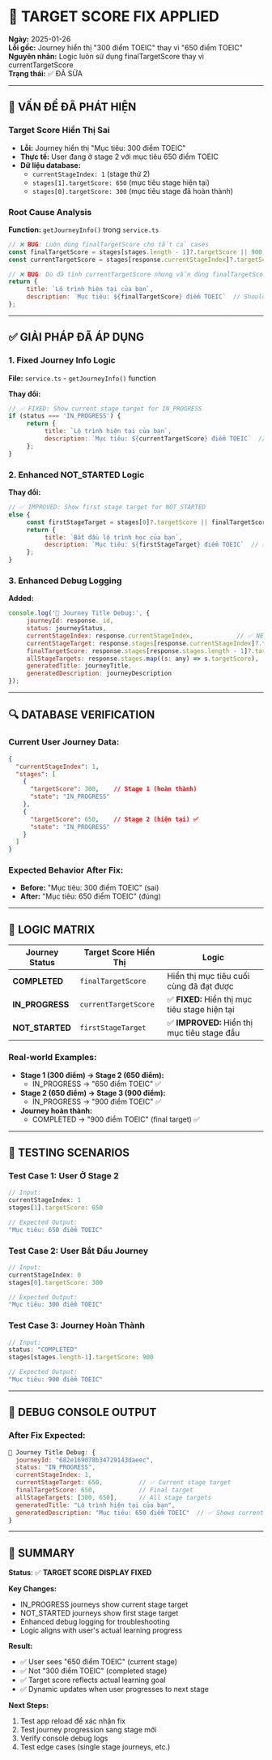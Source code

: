 # 🎯 TARGET SCORE FIX APPLIED

**Ngày:** 2025-01-26  
**Lỗi gốc:** Journey hiển thị "300 điểm TOEIC" thay vì "650 điểm TOEIC"  
**Nguyên nhân:** Logic luôn sử dụng finalTargetScore thay vì currentTargetScore  
**Trạng thái:** ✅ ĐÃ SỬA

---

## 🚨 VẤN ĐỀ ĐÃ PHÁT HIỆN

### Target Score Hiển Thị Sai
- **Lỗi:** Journey hiển thị "Mục tiêu: 300 điểm TOEIC" 
- **Thực tế:** User đang ở stage 2 với mục tiêu 650 điểm TOEIC
- **Dữ liệu database:**
  - `currentStageIndex: 1` (stage thứ 2)
  - `stages[1].targetScore: 650` (mục tiêu stage hiện tại)
  - `stages[0].targetScore: 300` (mục tiêu stage đã hoàn thành)

### Root Cause Analysis
**Function:** `getJourneyInfo()` trong `service.ts`
```javascript
// ❌ BUG: Luôn dùng finalTargetScore cho tất cả cases
const finalTargetScore = stages[stages.length - 1]?.targetScore || 900;
const currentTargetScore = stages[response.currentStageIndex]?.targetScore || finalTargetScore;

// ❌ BUG: Dù đã tính currentTargetScore nhưng vẫn dùng finalTargetScore
return {
     title: `Lộ trình hiện tại của bạn`,
     description: `Mục tiêu: ${finalTargetScore} điểm TOEIC`  // Should be currentTargetScore
};
```

---

## ✅ GIẢI PHÁP ĐÃ ÁP DỤNG

### 1. Fixed Journey Info Logic
**File:** `service.ts` - `getJourneyInfo()` function

**Thay đổi:**
```javascript
// ✅ FIXED: Show current stage target for IN_PROGRESS
if (status === 'IN_PROGRESS') {
     return {
          title: `Lộ trình hiện tại của bạn`,
          description: `Mục tiêu: ${currentTargetScore} điểm TOEIC`  // ✅ Use currentTargetScore
     };
}
```

### 2. Enhanced NOT_STARTED Logic
**Thay đổi:**
```javascript
// ✅ IMPROVED: Show first stage target for NOT_STARTED
else {
     const firstStageTarget = stages[0]?.targetScore || finalTargetScore;
     return {
          title: `Bắt đầu lộ trình học của bạn`,
          description: `Mục tiêu: ${firstStageTarget} điểm TOEIC`  // ✅ Show first stage target
     };
}
```

### 3. Enhanced Debug Logging
**Added:**
```javascript
console.log('🎯 Journey Title Debug:', {
     journeyId: response._id,
     status: journeyStatus,
     currentStageIndex: response.currentStageIndex,            // ✅ NEW
     currentStageTarget: response.stages[response.currentStageIndex]?.targetScore,  // ✅ NEW
     finalTargetScore: response.stages[response.stages.length - 1]?.targetScore,
     allStageTargets: response.stages.map((s: any) => s.targetScore),
     generatedTitle: journeyTitle,
     generatedDescription: journeyDescription
});
```

---

## 🔍 DATABASE VERIFICATION

### Current User Journey Data:
```json
{
  "currentStageIndex": 1,
  "stages": [
    {
      "targetScore": 300,    // Stage 1 (hoàn thành) 
      "state": "IN_PROGRESS"
    },
    {
      "targetScore": 650,    // Stage 2 (hiện tại) ✅
      "state": "IN_PROGRESS"
    }
  ]
}
```

### Expected Behavior After Fix:
- **Before:** "Mục tiêu: 300 điểm TOEIC" (sai)
- **After:** "Mục tiêu: 650 điểm TOEIC" (đúng)

---

## 🎯 LOGIC MATRIX

| Journey Status | Target Score Hiển Thị | Logic |
|----------------|------------------------|-------|
| **COMPLETED** | `finalTargetScore` | Hiển thị mục tiêu cuối cùng đã đạt được |
| **IN_PROGRESS** | `currentTargetScore` | ✅ **FIXED:** Hiển thị mục tiêu stage hiện tại |
| **NOT_STARTED** | `firstStageTarget` | ✅ **IMPROVED:** Hiển thị mục tiêu stage đầu |

### Real-world Examples:
- **Stage 1 (300 điểm) → Stage 2 (650 điểm):**
  - IN_PROGRESS → "650 điểm TOEIC" ✅
- **Stage 2 (650 điểm) → Stage 3 (900 điểm):**
  - IN_PROGRESS → "900 điểm TOEIC" ✅
- **Journey hoàn thành:**
  - COMPLETED → "900 điểm TOEIC" (final target) ✅

---

## 🧪 TESTING SCENARIOS

### Test Case 1: User Ở Stage 2
```javascript
// Input:
currentStageIndex: 1
stages[1].targetScore: 650

// Expected Output:
"Mục tiêu: 650 điểm TOEIC"
```

### Test Case 2: User Bắt Đầu Journey  
```javascript
// Input:
currentStageIndex: 0
stages[0].targetScore: 300

// Expected Output:
"Mục tiêu: 300 điểm TOEIC"
```

### Test Case 3: Journey Hoàn Thành
```javascript
// Input:
status: "COMPLETED"
stages[stages.length-1].targetScore: 900

// Expected Output:
"Mục tiêu: 900 điểm TOEIC"
```

---

## 🔧 DEBUG CONSOLE OUTPUT

### After Fix Expected:
```javascript
🎯 Journey Title Debug: {
  journeyId: "682e169078b34729143daeec",
  status: "IN_PROGRESS",
  currentStageIndex: 1,
  currentStageTarget: 650,          // ✅ Current stage target
  finalTargetScore: 650,            // Final target
  allStageTargets: [300, 650],      // All stage targets
  generatedTitle: "Lộ trình hiện tại của bạn",
  generatedDescription: "Mục tiêu: 650 điểm TOEIC"  // ✅ Shows current, not final
}
```

---

## 🎉 SUMMARY

**Status**: ✅ **TARGET SCORE DISPLAY FIXED**

**Key Changes:**
- IN_PROGRESS journeys show current stage target
- NOT_STARTED journeys show first stage target  
- Enhanced debug logging for troubleshooting
- Logic aligns with user's actual learning progress

**Result:**
- ✅ User sees "650 điểm TOEIC" (current stage)
- ✅ Not "300 điểm TOEIC" (completed stage)
- ✅ Target score reflects actual learning goal
- ✅ Dynamic updates when user progresses to next stage

**Next Steps:**
1. Test app reload để xác nhận fix
2. Test journey progression sang stage mới
3. Verify console debug logs
4. Test edge cases (single stage journeys, etc.) 